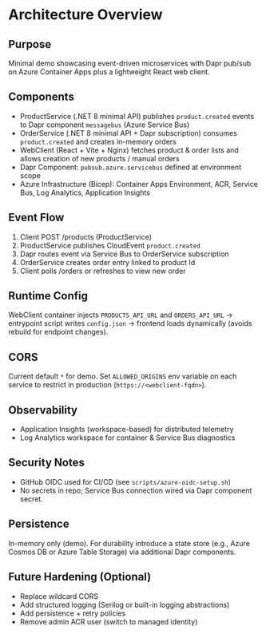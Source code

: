 # Architecture Overview

## Purpose
Minimal demo showcasing event-driven microservices with Dapr pub/sub on Azure Container Apps plus a lightweight React web client.

## Components
- ProductService (.NET 8 minimal API) publishes `product.created` events to Dapr component `messagebus` (Azure Service Bus)
- OrderService (.NET 8 minimal API + Dapr subscription) consumes `product.created` and creates in-memory orders
- WebClient (React + Vite + Nginx) fetches product & order lists and allows creation of new products / manual orders
- Dapr Component: `pubsub.azure.servicebus` defined at environment scope
- Azure Infrastructure (Bicep): Container Apps Environment, ACR, Service Bus, Log Analytics, Application Insights

## Event Flow
1. Client POST /products (ProductService)
2. ProductService publishes CloudEvent `product.created`
3. Dapr routes event via Service Bus to OrderService subscription
4. OrderService creates order entry linked to product Id
5. Client polls /orders or refreshes to view new order

## Runtime Config
WebClient container injects `PRODUCTS_API_URL` and `ORDERS_API_URL` -> entrypoint script writes `config.json` -> frontend loads dynamically (avoids rebuild for endpoint changes).

## CORS
Current default `*` for demo. Set `ALLOWED_ORIGINS` env variable on each service to restrict in production (`https://<webclient-fqdn>`).

## Observability
- Application Insights (workspace-based) for distributed telemetry
- Log Analytics workspace for container & Service Bus diagnostics

## Security Notes
- GitHub OIDC used for CI/CD (see `scripts/azure-oidc-setup.sh`)
- No secrets in repo; Service Bus connection wired via Dapr component secret.

## Persistence
In-memory only (demo). For durability introduce a state store (e.g., Azure Cosmos DB or Azure Table Storage) via additional Dapr components.

## Future Hardening (Optional)
- Replace wildcard CORS
- Add structured logging (Serilog or built-in logging abstractions)
- Add persistence + retry policies
- Remove admin ACR user (switch to managed identity)

